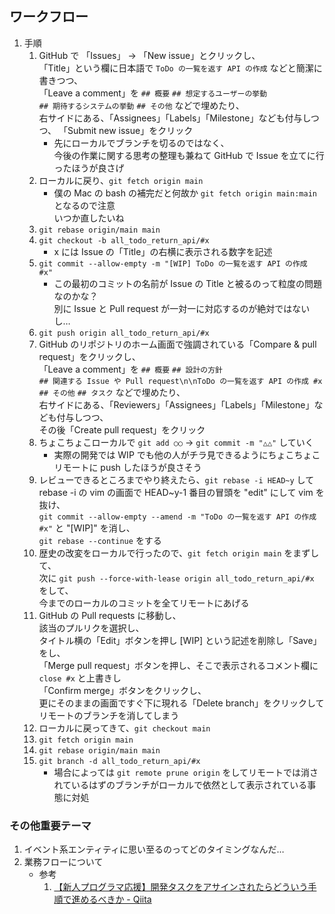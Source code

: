 ## ワークフロー

1. 手順
   1. GitHub で 「Issues」 → 「New issue」とクリックし、  
      「Title」という欄に日本語で `ToDo の一覧を返す API の作成` などと簡潔に書きつつ、  
      「Leave a comment」を `## 概要` `## 想定するユーザーの挙動`  
       `## 期待するシステムの挙動` `## その他` などで埋めたり、  
       右サイドにある、「Assignees」「Labels」「Milestone」なども付与しつつ、
      「Submit new issue」をクリック
      - 先にローカルでブランチを切るのではなく、  
        今後の作業に関する思考の整理も兼ねて GitHub で Issue を立てに行ったほうが良さげ
   1. ローカルに戻り、`git fetch origin main`
      - 僕の Mac の bash の補完だと何故か `git fetch origin main:main` となるので注意  
        いつか直したいね
   1. `git rebase origin/main main`
   1. `git checkout -b all_todo_return_api/#x`
      - x には Issue の「Title」の右横に表示される数字を記述
   1. `git commit --allow-empty -m "[WIP] ToDo の一覧を返す API の作成 #x"`
      - この最初のコミットの名前が Issue の Title と被るのって粒度の問題なのかな？  
         別に Issue と Pull request が一対一に対応するのが絶対ではないし…
   1. `git push origin all_todo_return_api/#x`
   1. GitHub のリポジトリのホーム画面で強調されている「Compare & pull request」をクリックし、  
      「Leave a comment」を `## 概要` `## 設計の方針`  
       `## 関連する Issue や Pull request\n\nToDo の一覧を返す API の作成 #x`  
       `## その他` `## タスク` などで埋めたり、  
       右サイドにある、「Reviewers」「Assignees」「Labels」「Milestone」なども付与しつつ、  
       その後「Create pull request」をクリック
   1. ちょこちょこローカルで `git add ○○` → `git commit -m "△△"` していく
      - 実際の開発では WIP でも他の人がチラ見できるようにちょこちょこリモートに push したほうが良さそう
   1. レビューできるところまでやり終えたら、`git rebase -i HEAD~y` して  
      rebase -i の vim の画面で HEAD~y-1 番目の冒頭を "edit" にして vim を抜け、  
      `git commit --allow-empty --amend -m "ToDo の一覧を返す API の作成 #x"` と "[WIP]" を消し、  
      `git rebase --continue` をする
   1. 歴史の改変をローカルで行ったので、`git fetch origin main` をまずして、  
      次に `git push --force-with-lease origin all_todo_return_api/#x` をして、  
      今までのローカルのコミットを全てリモートにあげる
   1. GitHub の Pull requests に移動し、  
       該当のプルリクを選択し、  
       タイトル横の「Edit」ボタンを押し [WIP] という記述を削除し「Save」をし、  
      「Merge pull request」ボタンを押し、そこで表示されるコメント欄に `close #x` と上書きし  
       「Confirm merge」ボタンをクリックし、  
       更にそのままの画面ですぐ下に現れる「Delete branch」をクリックしてリモートのブランチを消してしまう
   1. ローカルに戻ってきて、`git checkout main`
   1. `git fetch origin main`
   1. `git rebase origin/main main`
   1. `git branch -d all_todo_return_api/#x`
      - 場合によっては `git remote prune origin` をしてリモートでは消されているはずのブランチがローカルで依然として表示されている事態に対処

### その他重要テーマ

1. イベント系エンティティに思い至るのってどのタイミングなんだ…
1. 業務フローについて
   - 参考
     1. [【新人プログラマ応援】開発タスクをアサインされたらどういう手順で進めるべきか - Qiita](https://qiita.com/jnchito/items/017487cd882091494298)
